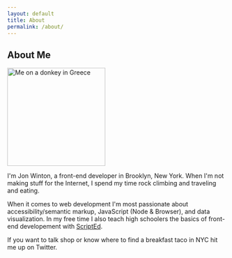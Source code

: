 ```yaml
---
layout: default
title: About
permalink: /about/
---
```


<div class="section">
    <div class="section-wrap">
        <div class="userContent">
            <h2 class="hdg hdg_2">About Me</h2>
            <img class="left" src="{{ "/assets/images/global/donkey.jpg" | prepend: site.baseurl }}" alt="Me on a donkey in Greece" width="225">
            <p>I'm Jon Winton, a front-end developer in Brooklyn, New York. When I'm not making stuff for the Internet, I spend my time rock climbing and traveling and eating.</p>
            <p>When it comes to web development I'm most passionate about accessibility/semantic markup, JavaScript (Node &amp; Browser), and data visualization. In my free time I also teach high schoolers the basics of front-end developement with <a href="//scripted.org" target="_blank">ScriptEd</a>.</p>
            <p>If you want to talk shop or know where to find a breakfast taco in NYC hit me up on Twitter.</p>
        </div>
    </div>
</div>


